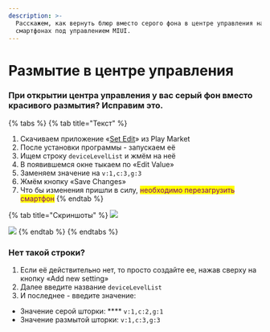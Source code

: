 ```yaml
---
description: >-
  Расскажем, как вернуть блюр вместо серого фона в центре управления на
  смартфонах под управлением MIUI.
---
```


# Размытие в центре управления

### При открытии центра управления у вас серый фон вместо красивого размытия? Исправим это. <a href="#pri-otkrytii-centra-upravleniya-u-vas-seryi-fon-vmesto-krasivogo-razmytiya-eto-legko-ispravit." id="pri-otkrytii-centra-upravleniya-u-vas-seryi-fon-vmesto-krasivogo-razmytiya-eto-legko-ispravit."></a>

{% tabs %}
{% tab title="Текст" %}
1. Скачиваем приложение «[Set Edit](https://play.google.com/store/apps/details?id=by4a.setedit22)» из Play Market
2. После установки программы - запускаем её
3. Ищем строку `deviceLevelList` и жмём на неё
4. В появившемся окне тыкаем по «Edit Value»
5. Заменяем значение на `v:1,c:3,g:3`
6. Жмём кнопку «Save Changes»
7. Что бы изменения пришли в силу, <mark style="color:purple;">необходимо перезагрузить смартфон</mark>
{% endtab %}

{% tab title="Скриншоты" %}
![](https://telegra.ph/file/3b268710338708b64ca4b.jpg)

![](https://telegra.ph/file/16a2fd72c2e2a92064f5c.jpg)
{% endtab %}
{% endtabs %}



### **Нет такой строки?**

1. Если её действительно нет, то просто создайте ее, нажав сверху на кнопку «Add new setting»
2. Далее введите название `deviceLevelList`
3. И последнее - введите значение:&#x20;

* Значение серой шторки:   ****   `v:1,c:2,g:1`
* Значение размытой шторки:   `v:1,c:3,g:3`
